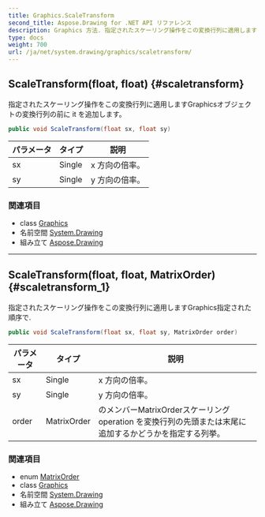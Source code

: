 ```yaml
---
title: Graphics.ScaleTransform
second_title: Aspose.Drawing for .NET API リファレンス
description: Graphics 方法. 指定されたスケーリング操作をこの変換行列に適用しますGraphicsオブジェクトの変換行列の前に it を追加します
type: docs
weight: 700
url: /ja/net/system.drawing/graphics/scaletransform/
---
```

## ScaleTransform(float, float) {#scaletransform}

指定されたスケーリング操作をこの変換行列に適用しますGraphicsオブジェクトの変換行列の前に it を追加します。

```csharp
public void ScaleTransform(float sx, float sy)
```

| パラメータ | タイプ | 説明 |
| --- | --- | --- |
| sx | Single | x 方向の倍率。 |
| sy | Single | y 方向の倍率。 |

### 関連項目

* class [Graphics](../)
* 名前空間 [System.Drawing](../../graphics/)
* 組み立て [Aspose.Drawing](../../../)

---

## ScaleTransform(float, float, MatrixOrder) {#scaletransform_1}

指定されたスケーリング操作をこの変換行列に適用しますGraphics指定された順序で.

```csharp
public void ScaleTransform(float sx, float sy, MatrixOrder order)
```

| パラメータ | タイプ | 説明 |
| --- | --- | --- |
| sx | Single | x 方向の倍率。 |
| sy | Single | y 方向の倍率。 |
| order | MatrixOrder | のメンバーMatrixOrderスケーリング operation を変換行列の先頭または末尾に追加するかどうかを指定する列挙。 |

### 関連項目

* enum [MatrixOrder](../../../system.drawing.drawing2d/matrixorder/)
* class [Graphics](../)
* 名前空間 [System.Drawing](../../graphics/)
* 組み立て [Aspose.Drawing](../../../)


